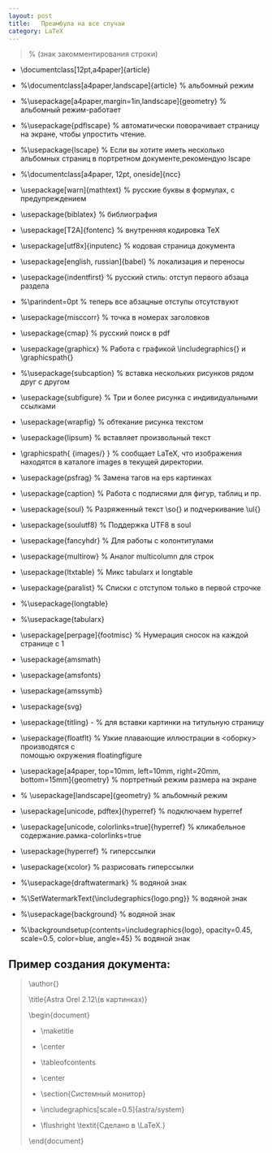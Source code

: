 ```yaml
---
layout: post
title:   Преамбула на все случаи
category: LaTeX
---
```


>% (знак закомментирования строки)

- \documentclass[12pt,a4paper]{article}

- %\documentclass[a4paper,landscape]{article}   % альбомный режим

- %\usepackage[a4paper,margin=1in,landscape]{geometry} % альбомный режим-работает

- %\usepackage{pdflscape} % автоматически поворачивает страницу на экране, чтобы упростить чтение.

- %\usepackage{lscape}  % Если вы хотите иметь несколько альбомных страниц в портретном документе,рекомендую lscape

- %\documentclass[a4paper, 12pt, oneside]{ncc}

- \usepackage[warn]{mathtext}          % русские буквы в формулах, с предупреждением

- \usepackage{biblatex}                 % библиография

- \usepackage[T2A]{fontenc}            % внутренняя кодировка  TeX

- \usepackage[utf8x]{inputenc}         % кодовая страница документа

- \usepackage[english, russian]{babel} % локализация и переносы

- \usepackage{indentfirst}   % русский стиль: отступ первого абзаца раздела

- %\parindent=0pt            % теперь все абзацные отступы отсутствуют

- \usepackage{misccorr}      % точка в номерах заголовков

- \usepackage{cmap}          % русский поиск в pdf

- \usepackage{graphicx}      % Работа с графикой \includegraphics{} и \graphicspath{}

- %\usepackage{subcaption}    % вставка нескольких рисунков рядом друг с другом

- \usepackage{subfigure}   % Три  и более рисунка с индивидуальными ссылками

- \usepackage{wrapfig}     % обтекание рисунка текстом 

- \usepackage{lipsum}        % вставляет произвольный текст

- \graphicspath{ {images/} } % сообщает LaTeX, что изображения находятся в каталоге images в текущей директории.

- \usepackage{psfrag}        % Замена тагов на eps картинкаx

- \usepackage{caption}      % Работа с подписями для фигур, таблиц и пр.

- \usepackage{soul}          % Разряженный текст \so{} и подчеркивание \ul{}

- \usepackage{soulutf8}      % Поддержка UTF8 в soul

- \usepackage{fancyhdr}      % Для работы с колонтитулами

- \usepackage{multirow}      % Аналог multicolumn для строк

- \usepackage{ltxtable}      % Микс tabularx и longtable

- \usepackage{paralist}      % Списки с отступом только в первой строчке

- %\usepackage{longtable}

- %\usepackage{tabularx}

- \usepackage[perpage]{footmisc} % Нумерация сносок на каждой странице с 1

- \usepackage{amsmath}

- \usepackage{amsfonts}

- \usepackage{amssymb}

- \usepackage{svg}

- \usepackage{titling} - % для вставки картинки на титульную страницу

- \usepackage{floatflt}      % Узкие  плавающие  иллюстрации  в  <оборку>  производятся  с  
помощью  окружения floatingfigure 

- \usepackage[a4paper, top=10mm, left=10mm, right=20mm, bottom=15mm]{geometry} % портретный режим размера на экране

- % \usepackage[landscape]{geometry}  % альбомный режим

- \usepackage[unicode, pdftex]{hyperref} % подключаем hyperref

- \usepackage[unicode, colorlinks=true]{hyperref}  % кликабельное содержание.рамка-colorlinks=true

- \usepackage{hyperref}    % гиперссылки

- \usepackage{xcolor}    % разрисовать гиперссылки

- %\usepackage{draftwatermark}                     % водяной знак

- %\SetWatermarkText{\includegraphics{logo.png}}   % водяной знак

- %\usepackage{background}                  % водяной знак

- %\backgroundsetup{contents=\includegraphics{logo}, opacity=0.45, scale=0.5, color=blue, angle=45}                 % водяной знак


## Пример создания документа:

>\author{}
>
>\title{Astra Orel 2.12\\(в картинках)}
>
>\begin{document}
>
>- \maketitle
> 
>- \center
> 
>- \tableofcontents
> 
>- \center
> 
>- \section{Системный монитор}
> 
>- \includegraphics[scale=0.5]{astra/system}
> 
>- \flushright \textit{Сделано в \LaTeX.}
>
>\end{document}
